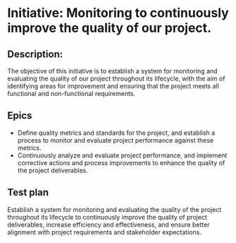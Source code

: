 # Initiative: Monitoring to continuously improve the quality of our project.
## Description: 
The objective of this initiative is to establish a system for monitoring and evaluating the quality of our project throughout its lifecycle, with the aim of identifying areas for improvement and ensuring that the project meets all functional and non-functional requirements.
## Epics
* Define quality metrics and standards for the project, and establish a process to monitor and evaluate project performance against these metrics.
* Continuously analyze and evaluate project performance, and implement corrective actions and process improvements to enhance the quality of the project deliverables.
## Test plan
 Establish a system for monitoring and evaluating the quality of the project throughout its lifecycle to continuously improve the quality of project deliverables, increase efficiency and effectiveness, and ensure better alignment with project requirements and stakeholder expectations.